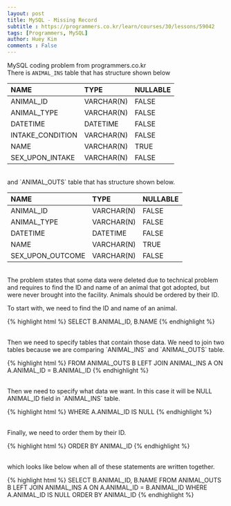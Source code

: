 ```yaml
---
layout: post
title: MySQL - Missing Record
subtitle : https://programmers.co.kr/learn/courses/30/lessons/59042
tags: [Programmers, MySQL]
author: Huey Kim
comments : False
---
```




MySQL coding problem from programmers.co.kr
<br>
There is `ANIMAL_INS` table that has structure shown below
<br>

| NAME  | TYPE | NULLABLE |
| :------- | :------ | :------ |
| ANIMAL_ID | VARCHAR(N) | FALSE |
| ANIMAL_TYPE | VARCHAR(N) | FALSE |
| DATETIME | DATETIME | FALSE |
| INTAKE_CONDITION | VARCHAR(N) | FALSE |
| NAME | VARCHAR(N) | TRUE |
| SEX_UPON_INTAKE | VARCHAR(N) | FALSE |

<br>
and `ANIMAL_OUTS` table that has structure shown below.
<br>

| NAME  | TYPE | NULLABLE |
| :------- | :------ | :------ |
| ANIMAL_ID | VARCHAR(N) | FALSE |
| ANIMAL_TYPE | VARCHAR(N) | FALSE |
| DATETIME | DATETIME | FALSE |
| NAME | VARCHAR(N) | TRUE |
| SEX_UPON_OUTCOME | VARCHAR(N) | FALSE |

<br>
The problem states that some data were deleted due to technical problem and requires to find the ID and name of an animal that got adopted, but were never brought into the facility. Animals should be ordered by their ID.
<br>

To start with, we need to find the ID and name of an animal.
<br>

{% highlight html %}
SELECT B.ANIMAL_ID, B.NAME
{% endhighlight %}

<br>
Then we need to specify tables that contain those data.
We need to join two tables because we are comparing `ANIMAL_INS` and `ANIMAL_OUTS` table.
<br>

{% highlight html %}
FROM ANIMAL_OUTS B LEFT JOIN ANIMAL_INS A ON A.ANIMAL_ID = B.ANIMAL_ID
{% endhighlight %}

<br>
Then we need to specify what data we want.
In this case it will be NULL ANIMAL_ID field in `ANIMAL_INS` table.
<br>

{% highlight html %}
WHERE A.ANIMAL_ID IS NULL
{% endhighlight %}

<br>
Finally, we need to order them by their ID.
<br>

{% highlight html %}
ORDER BY ANIMAL_ID
{% endhighlight %}

<br>
which looks like below when all of these statements are written together.
<br>

{% highlight html %}
SELECT 
    B.ANIMAL_ID, 
    B.NAME
FROM ANIMAL_OUTS B LEFT JOIN ANIMAL_INS A ON A.ANIMAL_ID = B.ANIMAL_ID
WHERE A.ANIMAL_ID IS NULL
ORDER BY ANIMAL_ID
{% endhighlight %}
